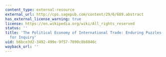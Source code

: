 ```yaml
---
content_type: external-resource
external_url: http://cps.sagepub.com/content/29/6/689.abstract
has_external_license_warning: true
license: https://en.wikipedia.org/wiki/All_rights_reserved
status: ''
title: 'The Political Economy of International Trade: Enduring Puzzles and an Agenda
  for Inquiry'
uid: b6bce3d2-3492-499e-9f57-7890c8b8846c
wayback_url: ''
---
```

